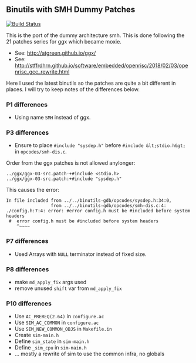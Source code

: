 ## Binutils with SMH Dummy Patches

[![Build Status](https://travis-ci.org/stffrdhrn/binutils-gdb.svg?branch=smh-port)](https://travis-ci.org/stffrdhrn/binutils-gdb)

This is the port of the dummy architecture smh.  This is done following the
21 patches series for ggx which became moxie.

 - See: http://atgreen.github.io/ggx/
 - See: http://stffrdhrn.github.io/software/embedded/openrisc/2018/02/03/openrisc_gcc_rewrite.html

Here I used the latest binutils so the patches are quite a bit different in
places.  I will try to keep notes of the differences below.

### P1 differences

 - Using name `SMH` instead of ggx.

### P3 differences

 - Ensure to place `#include "sysdep.h"` before `#include &lt;stdio.h&gt;` in
   `opcodes/smh-dis.c`.

Order from the ggx patches is not allowed anylonger:

```
../ggx/ggx-03-src.patch-+#include <stdio.h>
../ggx/ggx-03-src.patch:+#include "sysdep.h"
```

This causes the error:

```
In file included from ../../binutils-gdb/opcodes/sysdep.h:34:0,
                 from ../../binutils-gdb/opcodes/smh-dis.c:4:
./config.h:7:4: error: #error config.h must be #included before system headers
 #  error config.h must be #included before system headers
    ^~~~~
```

### P7 differences

 - Used Arrays with `NULL` terminator instead of fixed size.

### P8 differences

 - make `md_apply_fix` args used
 - remove unused `shift` var from `md_apply_fix`

### P10 differences

 - Use `AC_PREREQ(2.64)` in `configure.ac`
 - Use `SIM_AC_COMMON` in `configure.ac`
 - Use `SIM_NEW_COMMON_OBJS` in `Makefile.in`
 - Create `sim-main.h`
 - Define `sim_state` in `sim-main.h`
 - Define `_sim_cpu` in `sim-main.h`
 - ... mostly a rewrite of sim to use the common infra, no globals
